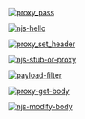 [![proxy_pass](https://github.com/ericminio/learning-nginx/actions/workflows/proxy_pass.yml/badge.svg)](https://github.com/ericminio/learning-nginx/actions/workflows/proxy_pass.yml)

[![njs-hello](https://github.com/ericminio/learning-nginx/actions/workflows/njs-hello.yml/badge.svg)](https://github.com/ericminio/learning-nginx/actions/workflows/njs-hello.yml)

[![proxy_set_header](https://github.com/ericminio/learning-nginx/actions/workflows/proxy_set_header.yml/badge.svg)](https://github.com/ericminio/learning-nginx/actions/workflows/proxy_set_header.yml)

[![njs-stub-or-proxy](https://github.com/ericminio/learning-nginx/actions/workflows/njs-stub-or-proxy.yml/badge.svg)](https://github.com/ericminio/learning-nginx/actions/workflows/njs-stub-or-proxy.yml)

[![payload-filter](https://github.com/ericminio/learning-nginx/actions/workflows/payload-filter.yml/badge.svg)](https://github.com/ericminio/learning-nginx/actions/workflows/payload-filter.yml)

[![proxy-get-body](https://github.com/ericminio/learning-nginx/actions/workflows/proxy-get-body.yml/badge.svg)](https://github.com/ericminio/learning-nginx/actions/workflows/proxy-get-body.yml)

[![njs-modify-body](https://github.com/ericminio/learning-nginx/actions/workflows/njs-modify-body.yml/badge.svg)](https://github.com/ericminio/learning-nginx/actions/workflows/njs-modify-body.yml)
